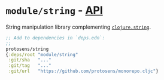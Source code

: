 # `module/string` - [API](doc/API.md)

String manipulation library complementing [`clojure.string`](https://clojuredocs.org/clojure.string).

```clojure
;; Add to dependencies in `deps.edn`:
;;
protosens/string
{:deps/root "module/string"
 :git/sha   "..."
 :git/tag   "..."
 :git/url   "https://github.com/protosens/monorepo.cljc"}
```

